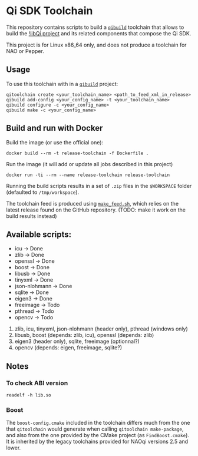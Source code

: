 # Qi SDK Toolchain

This repository contains scripts to build
a [`qibuild`](https://github.com/aldebaran/qibuild) toolchain
that allows to build the [!libQi project](https://github.com/aldebaran/libqi)
and its related components that compose the Qi SDK.

This project is for Linux x86_64 only,
and does not produce a toolchain for NAO or Pepper.

## Usage

To use this toolchain with in a [`qibuild`](https://github.com/aldebaran/qibuild) project:

```
qitoolchain create <your_toolchain_name> <path_to_feed_xml_in_release>
qibuild add-config <your_config_name> -t <your_toolchain_name>
qibuild configure -c <your_config_name>
qibuild make -c <your_config_name>
```

## Build and run with Docker

Build the image (or use the official one):
```
docker build --rm -t release-toolchain -f Dockerfile .
```

Run the image (it will add or update all jobs described in this project)
```
docker run -ti --rm --name release-toolchain release-toolchain
```

Running the build scripts results in a set of `.zip` files
in the `$WORKSPACE` folder (defaulted to `/tmp/workspace`).

The toolchain feed is produced using [`make_feed.sh`](make_feed.sh),
which relies on the latest release found on the GitHub repository.
(TODO: make it work on the build results instead)

## Available scripts:

* icu             -> Done  
* zlib            -> Done  
* openssl         -> Done  
* boost           -> Done  
* libusb          -> Done  
* tinyxml         -> Done  
* json-nlohmann   -> Done  
* sqlite          -> Done  
* eigen3          -> Done  
* freeimage       -> Todo  
* pthread         -> Todo  
* opencv          -> Todo  

1) zlib, icu, tinyxml, json-nlohmann (header only), pthread (windows only)  
2) libusb, boost (depends: zlib, icu), openssl (depends: zlib)  
3) eigen3 (header only), sqlite, freeimage (optionnal?)  
4) opencv (depends: eigen, freeimage, sqlite?)

## Notes

### To check ABI version

```
readelf -h lib.so
```

### Boost

The `boost-config.cmake` included in the toolchain differs much from
the one that `qitoolchain` would generate when calling `qitoolchain make-package`,
and also from the one provided by the CMake project (as `FindBoost.cmake`).
It is inherited by the legacy toolchains provided for NAOqi versions 2.5 and lower.
